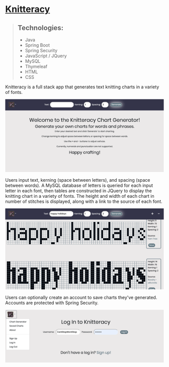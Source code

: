 # [Knitteracy](http://www.knitteracy.com/ "Deployment at knitteracy.com via Heroku")

>## Technologies:
>- Java
>- Spring Boot
>- Spring Security
>- JavaScript / JQuery
>- MySQL
>- Thymeleaf
>- HTML
>- CSS 

Knitteracy is a full stack app that generates text knitting charts in a variety of fonts.
    
![Knitteracy Landing Page](/images/landing.png "Knitteracy landing page")

Users input text, kerning (space between letters), and spacing (space between words). A MySQL database of letters is queried for each input letter in each font, then tables are constructed in JQuery to display the knitting chart in a variety of fonts. The height and width of each chart in number of stitches is displayed, along with a link to the source of each font.

![Knitteracy charts generated in two fonts](/images/happyholidays.png "Charts in two fonts generated from user input")

Users can optionally create an account to save charts they've generated. Accounts are protected with Spring Security.

![Knitteracy login page](/images/login.png "Login page with inputs for username and password")